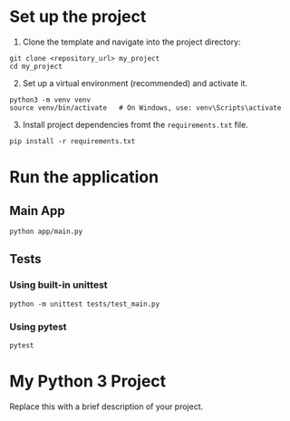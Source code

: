# Set up the project

1. Clone the template and navigate into the project directory:

```
git clone <repository_url> my_project
cd my_project
```


2. Set up a virtual environment (recommended) and activate it.

```
python3 -m venv venv
source venv/bin/activate   # On Windows, use: venv\Scripts\activate
```

3. Install project dependencies fromt the `requirements.txt` file.

```
pip install -r requirements.txt

```

# Run the application

## Main App

```
python app/main.py

```

## Tests

### Using built-in unittest

```
python -m unittest tests/test_main.py

```
### Using pytest

```
pytest

```

# My Python 3 Project

Replace this with a brief description of your project.




